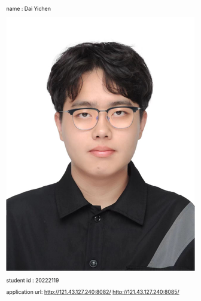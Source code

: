 name   :  Dai Yichen


![a](html/a.jpg)



student id   :  20222119



application url:  http://121.43.127.240:8082/
http://121.43.127.240:8085/










